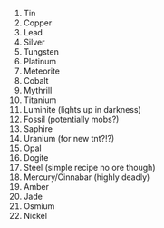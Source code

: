 1. Tin
2. Copper
3. Lead
4. Silver
5. Tungsten
6. Platinum
7. Meteorite
8. Cobalt
9. Mythrill
10. Titanium
11. Luminite (lights up in darkness)
12. Fossil (potentially mobs?)
13. Saphire
14. Uranium (for new tnt?!?)
15. Opal
16. Dogite
17. Steel (simple recipe no ore though)
18. Mercury/Cinnabar (highly deadly)
19. Amber
20. Jade
21. Osmium
22. Nickel